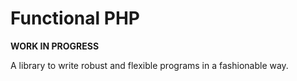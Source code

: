 Functional PHP
==============

**WORK IN PROGRESS**

A library to write robust and flexible programs in a fashionable way.
